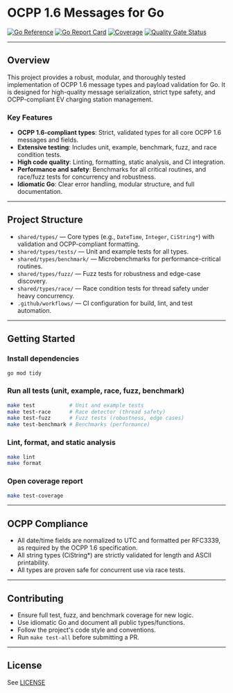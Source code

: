 # OCPP 1.6 Messages for Go

[![Go Reference](https://pkg.go.dev/badge/github.com/aasanchez/ocpp16messages.svg)](https://pkg.go.dev/github.com/aasanchez/ocpp16messages)
[![Go Report Card](https://goreportcard.com/badge/github.com/aasanchez/ocpp16messages)](https://goreportcard.com/report/github.com/aasanchez/ocpp16messages)
[![Coverage](https://sonarcloud.io/api/project_badges/measure?project=aasanchez_ocpp16_messages&metric=coverage)](https://sonarcloud.io/summary/new_code?id=aasanchez_ocpp16_messages)
[![Quality Gate Status](https://sonarcloud.io/api/project_badges/measure?project=aasanchez_ocpp16_messages&metric=alert_status)](https://sonarcloud.io/summary/new_code?id=aasanchez_ocpp16_messages)

---

## Overview

This project provides a robust, modular, and thoroughly tested implementation of OCPP 1.6 message types and payload validation for Go. It is designed for high-quality message serialization, strict type safety, and OCPP-compliant EV charging station management.

### Key Features

- **OCPP 1.6-compliant types**: Strict, validated types for all core OCPP 1.6 messages and fields.
- **Extensive testing**: Includes unit, example, benchmark, fuzz, and race condition tests.
- **High code quality**: Linting, formatting, static analysis, and CI integration.
- **Performance and safety**: Benchmarks for all critical routines, and race/fuzz tests for concurrency and robustness.
- **Idiomatic Go**: Clear error handling, modular structure, and full documentation.

---

## Project Structure

- `shared/types/` — Core types (e.g., `DateTime`, `Integer`, `CiString*`) with validation and OCPP-compliant formatting.
- `shared/types/tests/` — Unit and example tests for all types.
- `shared/types/benchmark/` — Microbenchmarks for performance-critical routines.
- `shared/types/fuzz/` — Fuzz tests for robustness and edge-case discovery.
- `shared/types/race/` — Race condition tests for thread safety under heavy concurrency.
- `.github/workflows/` — CI configuration for build, lint, and test automation.

---

## Getting Started

### Install dependencies

```sh
go mod tidy
```

### Run all tests (unit, example, race, fuzz, benchmark)

```sh
make test           # Unit and example tests
make test-race      # Race detector (thread safety)
make test-fuzz      # Fuzz tests (robustness, edge cases)
make test-benchmark # Benchmarks (performance)
```

### Lint, format, and static analysis

```sh
make lint
make format
```

### Open coverage report

```sh
make test-coverage
```

---

## OCPP Compliance

- All date/time fields are normalized to UTC and formatted per RFC3339, as required by the OCPP 1.6 specification.
- All string types (CiString*) are strictly validated for length and ASCII printability.
- All types are proven safe for concurrent use via race tests.

---

## Contributing

- Ensure full test, fuzz, and benchmark coverage for new logic.
- Use idiomatic Go and document all public types/functions.
- Follow the project's code style and conventions.
- Run `make test-all` before submitting a PR.

---

## License

See [LICENSE](./LICENSE)
